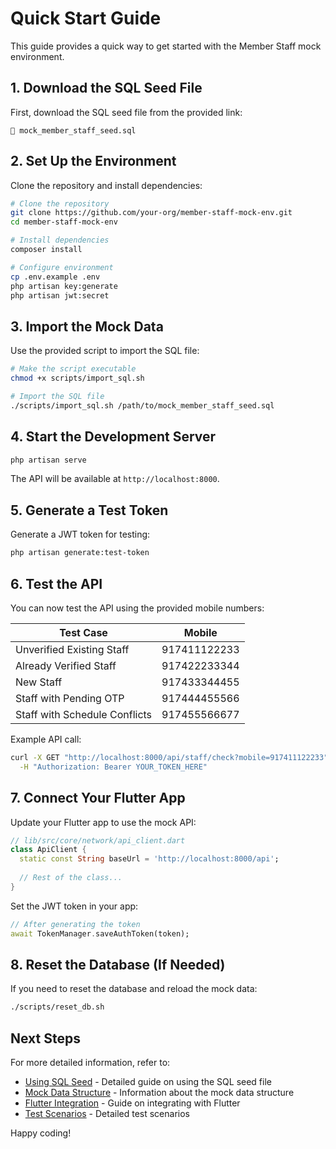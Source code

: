 # Quick Start Guide

This guide provides a quick way to get started with the Member Staff mock environment.

## 1. Download the SQL Seed File

First, download the SQL seed file from the provided link:
```
🔗 mock_member_staff_seed.sql
```

## 2. Set Up the Environment

Clone the repository and install dependencies:

```bash
# Clone the repository
git clone https://github.com/your-org/member-staff-mock-env.git
cd member-staff-mock-env

# Install dependencies
composer install

# Configure environment
cp .env.example .env
php artisan key:generate
php artisan jwt:secret
```

## 3. Import the Mock Data

Use the provided script to import the SQL file:

```bash
# Make the script executable
chmod +x scripts/import_sql.sh

# Import the SQL file
./scripts/import_sql.sh /path/to/mock_member_staff_seed.sql
```

## 4. Start the Development Server

```bash
php artisan serve
```

The API will be available at `http://localhost:8000`.

## 5. Generate a Test Token

Generate a JWT token for testing:

```bash
php artisan generate:test-token
```

## 6. Test the API

You can now test the API using the provided mobile numbers:

| Test Case | Mobile |
|-----------|--------|
| Unverified Existing Staff | 917411122233 |
| Already Verified Staff | 917422233344 |
| New Staff | 917433344455 |
| Staff with Pending OTP | 917444455566 |
| Staff with Schedule Conflicts | 917455566677 |

Example API call:

```bash
curl -X GET "http://localhost:8000/api/staff/check?mobile=917411122233" \
  -H "Authorization: Bearer YOUR_TOKEN_HERE"
```

## 7. Connect Your Flutter App

Update your Flutter app to use the mock API:

```dart
// lib/src/core/network/api_client.dart
class ApiClient {
  static const String baseUrl = 'http://localhost:8000/api';
  
  // Rest of the class...
}
```

Set the JWT token in your app:

```dart
// After generating the token
await TokenManager.saveAuthToken(token);
```

## 8. Reset the Database (If Needed)

If you need to reset the database and reload the mock data:

```bash
./scripts/reset_db.sh
```

## Next Steps

For more detailed information, refer to:

- [Using SQL Seed](USING_SQL_SEED.md) - Detailed guide on using the SQL seed file
- [Mock Data Structure](MOCK_DATA_STRUCTURE.md) - Information about the mock data structure
- [Flutter Integration](FLUTTER_INTEGRATION.md) - Guide on integrating with Flutter
- [Test Scenarios](TEST_SCENARIOS.md) - Detailed test scenarios

Happy coding!

